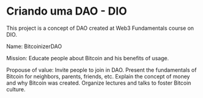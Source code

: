 # Criando uma DAO - DIO

This project is a concept of DAO created at Web3 Fundamentals course on DIO.

Name: BitcoinizerDAO

Mission: Educate people about Bitcoin and his benefits of usage.

Propouse of value: Invite people to join in DAO. Present the fundamentals of Bitcoin for neighbors, parents, friends, etc. Explain the concept of money and why Bitcoin was created. Organize lectures and talks to foster Bitcoin culture.

